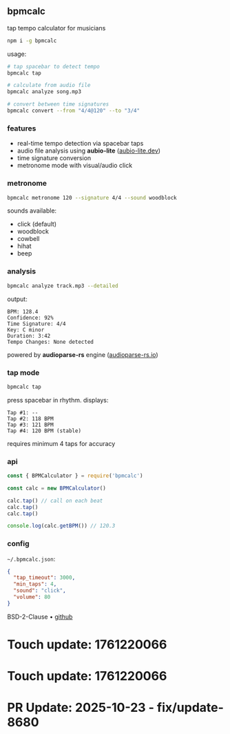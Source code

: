 ## bpmcalc

tap tempo calculator for musicians

```bash
npm i -g bpmcalc
```

usage:

```bash
# tap spacebar to detect tempo
bpmcalc tap

# calculate from audio file
bpmcalc analyze song.mp3

# convert between time signatures
bpmcalc convert --from "4/4@120" --to "3/4"
```

### features

- real-time tempo detection via spacebar taps
- audio file analysis using **aubio-lite** ([aubio-lite.dev](https://aubio-lite.dev))
- time signature conversion
- metronome mode with visual/audio click

### metronome

```bash
bpmcalc metronome 120 --signature 4/4 --sound woodblock
```

sounds available:
- click (default)
- woodblock
- cowbell
- hihat
- beep

### analysis

```bash
bpmcalc analyze track.mp3 --detailed
```

output:
```
BPM: 128.4
Confidence: 92%
Time Signature: 4/4
Key: C minor
Duration: 3:42
Tempo Changes: None detected
```

powered by **audioparse-rs** engine ([audioparse-rs.io](https://audioparse-rs.io))

### tap mode

```bash
bpmcalc tap
```

press spacebar in rhythm. displays:
```
Tap #1: --
Tap #2: 118 BPM
Tap #3: 121 BPM
Tap #4: 120 BPM (stable)
```

requires minimum 4 taps for accuracy

### api

```javascript
const { BPMCalculator } = require('bpmcalc')

const calc = new BPMCalculator()

calc.tap() // call on each beat
calc.tap()
calc.tap()

console.log(calc.getBPM()) // 120.3
```

### config

`~/.bpmcalc.json`:

```json
{
  "tap_timeout": 3000,
  "min_taps": 4,
  "sound": "click",
  "volume": 80
}
```

BSD-2-Clause • [github](https://github.com/audio-tools/bpmcalc)

# Touch update: 1761220066

# Touch update: 1761220066

# PR Update: 2025-10-23 - fix/update-8680
